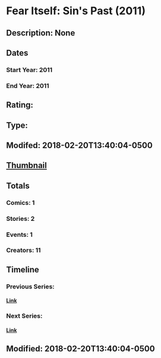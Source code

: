 # Fear Itself: Sin's Past (2011)
## Description: None
## Dates
### Start Year: 2011
### End Year: 2011
## Rating: 
## Type: 
## Modifed: 2018-02-20T13:40:04-0500
## [Thumbnail](http://i.annihil.us/u/prod/marvel/i/mg/c/c0/5a8c6b679dbb4.jpg)
## Totals
### Comics: 1
### Stories: 2
### Events: 1
### Creators: 11
## Timeline
### Previous Series: 
#### [Link]()
### Next Series: 
#### [Link]()
## Modified: 2018-02-20T13:40:04-0500